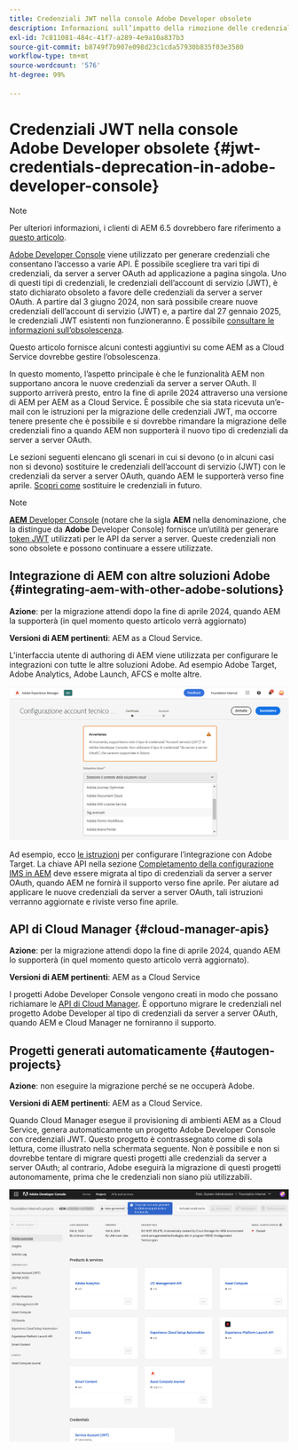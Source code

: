 ```yaml
---
title: Credenziali JWT nella console Adobe Developer obsolete
description: Informazioni sull’impatto della rimozione delle credenziali JWT in Adobe Developer Console su AEM
exl-id: 7c811081-484c-41f7-a289-4e9a10a837b3
source-git-commit: b8749f7b907e098d23c1cda57930b835f03e3580
workflow-type: tm+mt
source-wordcount: '576'
ht-degree: 99%

---
```


# Credenziali JWT nella console Adobe Developer obsolete {#jwt-credentials-deprecation-in-adobe-developer-console}

>[!NOTE]
>
>Per ulteriori informazioni, i clienti di AEM 6.5 dovrebbero fare riferimento a [questo articolo](https://experienceleague.adobe.com/en/docs/experience-manager-65/content/security/jwt-credentials-deprecation-in-adobe-developer-console).

[Adobe Developer Console](https://developer.adobe.com/console) viene utilizzato per generare credenziali che consentano l’accesso a varie API. È possibile scegliere tra vari tipi di credenziali, da server a server OAuth ad applicazione a pagina singola. Uno di questi tipi di credenziali, le credenziali dell’account di servizio (JWT), è stato dichiarato obsoleto a favore delle credenziali da server a server OAuth. A partire dal 3 giugno 2024, non sarà possibile creare nuove credenziali dell’account di servizio (JWT) e, a partire dal 27 gennaio 2025, le credenziali JWT esistenti non funzioneranno. È possibile [consultare le informazioni sull’obsolescenza](https://developer.adobe.com/developer-console/docs/guides/authentication/ServerToServerAuthentication/migration/).

Questo articolo fornisce alcuni contesti aggiuntivi su come AEM as a Cloud Service dovrebbe gestire l’obsolescenza.

In questo momento, l’aspetto principale è che le funzionalità AEM non supportano ancora le nuove credenziali da server a server OAuth. Il supporto arriverà presto, entro la fine di aprile 2024 attraverso una versione di AEM per AEM as a Cloud Service. È possibile che sia stata ricevuta un’e-mail con le istruzioni per la migrazione delle credenziali JWT, ma occorre tenere presente che è possibile e si dovrebbe rimandare la migrazione delle credenziali fino a quando AEM non supporterà il nuovo tipo di credenziali da server a server OAuth.

Le sezioni seguenti elencano gli scenari in cui si devono (o in alcuni casi non si devono) sostituire le credenziali dell’account di servizio (JWT) con le credenziali da server a server OAuth, quando AEM le supporterà verso fine aprile. [Scopri come](https://developer.adobe.com/developer-console/docs/guides/authentication/ServerToServerAuthentication/migration/#migration-overview) sostituire le credenziali in futuro.

>[!NOTE]
>
>[**AEM** Developer Console](/help/implementing/developing/introduction/development-guidelines.md#crxde-lite-and-developer-console) (notare che la sigla **AEM** nella denominazione, che la distingue da **Adobe** Developer Console) fornisce un’utilità per generare [token JWT](/help/implementing/developing/introduction/generating-access-tokens-for-server-side-apis.md) utilizzati per le API da server a server. Queste credenziali non sono obsolete e possono continuare a essere utilizzate.


## Integrazione di AEM con altre soluzioni Adobe {#integrating-aem-with-other-adobe-solutions}

**Azione**: per la migrazione attendi dopo la fine di aprile 2024, quando AEM la supporterà (in quel momento questo articolo verrà aggiornato)

**Versioni di AEM pertinenti**: AEM as a Cloud Service.

L’interfaccia utente di authoring di AEM viene utilizzata per configurare le integrazioni con tutte le altre soluzioni Adobe. Ad esempio Adobe Target, Adobe Analytics, Adobe Launch, AFCS e molte altre.

![Integrazione di AEM con altre soluzioni](/help/security/assets/jwt-deprecation.png)

Ad esempio, ecco [le istruzioni](https://docs.mktossl.com/docs/experience-manager-cloud-service/content/sites/integrations/integration-adobe-target-ims.html?lang=it) per configurare l’integrazione con Adobe Target. La chiave API nella sezione [Completamento della configurazione IMS in AEM](https://docs.mktossl.com/docs/experience-manager-cloud-service/content/sites/integrations/integration-adobe-target-ims.html#completing-the-ims-configuration-in-aem) deve essere migrata al tipo di credenziali da server a server OAuth, quando AEM ne fornirà il supporto verso fine aprile. Per aiutare ad applicare le nuove credenziali da server a server OAuth, tali istruzioni verranno aggiornate e riviste verso fine aprile.

## API di Cloud Manager {#cloud-manager-apis}

**Azione**: per la migrazione attendi dopo la fine di aprile 2024, quando AEM lo supporterà (in quel momento questo articolo verrà aggiornato).

**Versioni di AEM pertinenti**: AEM as a Cloud Service

I progetti Adobe Developer Console vengono creati in modo che possano richiamare le [API di Cloud Manager](https://developer.adobe.com/experience-cloud/cloud-manager/guides/getting-started/create-api-integration/). È opportuno migrare le credenziali nel progetto Adobe Developer al tipo di credenziali da server a server OAuth, quando AEM e Cloud Manager ne forniranno il supporto.

## Progetti generati automaticamente {#autogen-projects}

**Azione**: non eseguire la migrazione perché se ne occuperà Adobe.

**Versioni di AEM pertinenti**: AEM as a Cloud Service.

Quando Cloud Manager esegue il provisioning di ambienti AEM as a Cloud Service, genera automaticamente un progetto Adobe Developer Console con credenziali JWT. Questo progetto è contrassegnato come di sola lettura, come illustrato nella schermata seguente. Non è possibile e non si dovrebbe tentare di migrare questi progetti alle credenziali da server a server OAuth; al contrario, Adobe eseguirà la migrazione di questi progetti autonomamente, prima che le credenziali non siano più utilizzabili.

![Progetti generati automaticamente](/help/security/assets/jwt-deprecation-autogen-projects.png)

